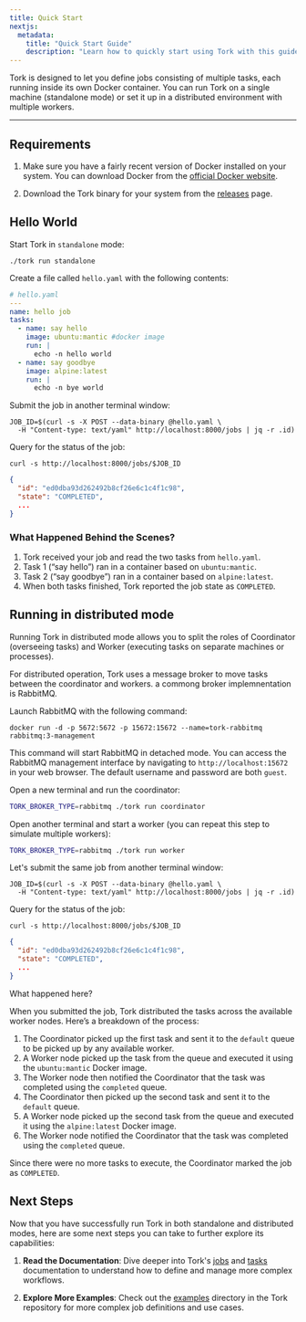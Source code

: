 ```yaml
---
title: Quick Start
nextjs:
  metadata:
    title: "Quick Start Guide"
    description: "Learn how to quickly start using Tork with this guide."
---
```


Tork is designed to let you define jobs consisting of multiple tasks, each running inside its own Docker container. You can run Tork on a single machine (standalone mode) or set it up in a distributed environment with multiple workers.

---

## Requirements

1. Make sure you have a fairly recent version of Docker installed on your system. You can download Docker from the [official Docker website](https://www.docker.com/get-started).

2. Download the Tork binary for your system from the [releases](https://github.com/runabol/tork/releases/latest) page.

## Hello World

Start Tork in `standalone` mode:

```shell
./tork run standalone
```

Create a file called `hello.yaml` with the following contents:

```yaml
# hello.yaml
---
name: hello job
tasks:
  - name: say hello
    image: ubuntu:mantic #docker image
    run: |
      echo -n hello world
  - name: say goodbye
    image: alpine:latest
    run: |
      echo -n bye world
```

Submit the job in another terminal window:

```shell
JOB_ID=$(curl -s -X POST --data-binary @hello.yaml \
  -H "Content-type: text/yaml" http://localhost:8000/jobs | jq -r .id)
```

Query for the status of the job:

```shell
curl -s http://localhost:8000/jobs/$JOB_ID
```

```json
{
  "id": "ed0dba93d262492b8cf26e6c1c4f1c98",
  "state": "COMPLETED",
  ...
}
```

### What Happened Behind the Scenes?

1. Tork received your job and read the two tasks from `hello.yaml`.
2. Task 1 (“say hello”) ran in a container based on `ubuntu:mantic`.
3. Task 2 (“say goodbye”) ran in a container based on `alpine:latest`.
4. When both tasks finished, Tork reported the job state as `COMPLETED`.

## Running in distributed mode

Running Tork in distributed mode allows you to split the roles of Coordinator (overseeing tasks) and Worker (executing tasks on separate machines or processes).

For distributed operation, Tork uses a message broker to move tasks between the coordinator and workers. a commong broker implemnentation is RabbitMQ.

Launch RabbitMQ with the following command:

```shell
docker run -d -p 5672:5672 -p 15672:15672 --name=tork-rabbitmq rabbitmq:3-management
```

This command will start RabbitMQ in detached mode. You can access the RabbitMQ management interface by navigating to `http://localhost:15672` in your web browser. The default username and password are both `guest`.

Open a new terminal and run the coordinator:

```bash
TORK_BROKER_TYPE=rabbitmq ./tork run coordinator
```

Open another terminal and start a worker (you can repeat this step to simulate multiple workers):

```bash
TORK_BROKER_TYPE=rabbitmq ./tork run worker
```

Let's submit the same job from another terminal window:

```shell
JOB_ID=$(curl -s -X POST --data-binary @hello.yaml \
  -H "Content-type: text/yaml" http://localhost:8000/jobs | jq -r .id)
```

Query for the status of the job:

```shell
curl -s http://localhost:8000/jobs/$JOB_ID
```

```json
{
  "id": "ed0dba93d262492b8cf26e6c1c4f1c98",
  "state": "COMPLETED",
  ...
}
```

What happened here? 

When you submitted the job, Tork distributed the tasks across the available worker nodes. Here’s a breakdown of the process:

1. The Coordinator picked up the first task and sent it to the `default` queue to be picked up by any available worker.
2. A Worker node picked up the task from the queue and executed it using the `ubuntu:mantic` Docker image.
3. The Worker node then notified the Coordinator that the task was completed using the `completed` queue.
4. The Coordinator then picked up the second task and sent it to the `default` queue.
5. A Worker node picked up the second task from the queue and executed it using the `alpine:latest` Docker image.
6. The Worker node notified the Coordinator that the task was completed using the `completed` queue.

Since there were no more tasks to execute, the Coordinator marked the job as `COMPLETED`.

## Next Steps

Now that you have successfully run Tork in both standalone and distributed modes, here are some next steps you can take to further explore its capabilities:

1. **Read the Documentation**: Dive deeper into Tork's [jobs](/jobs) and [tasks](/tasks) documentation to understand how to define and manage more complex workflows.

2. **Explore More Examples**: Check out the [examples](https://github.com/runabol/tork/tree/main/examples) directory in the Tork repository for more complex job definitions and use cases.
